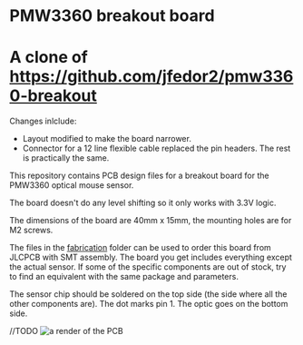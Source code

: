 # PMW3360 breakout board

# A clone of https://github.com/jfedor2/pmw3360-breakout

Changes inlclude:
- Layout modified to make the board narrower.
- Connector for a 12 line flexible cable replaced the pin headers.
The rest is practically the same.

This repository contains PCB design files for a breakout board for the PMW3360 optical mouse sensor.

The board doesn't do any level shifting so it only works with 3.3V logic.

The dimensions of the board are 40mm x 15mm, the mounting holes are for M2 screws.

The files in the [fabrication](fabrication) folder can be used to order this board from JLCPCB with SMT assembly. 
The board you get includes everything except the actual sensor. 
If some of the specific components are out of stock, try to find an equivalent with the same package and parameters.

The sensor chip should be soldered on the top side (the side where all the other components are). 
The dot marks pin 1. The optic goes on the bottom side.

//TODO ![a render of the PCB](PMW3360-breakout-render.png)

